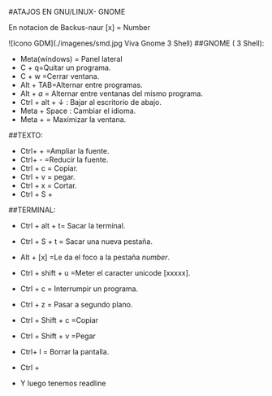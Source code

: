 #ATAJOS EN GNU/LINUX- GNOME 

En notacion de Backus-naur [x] = Number

![Icono GDM](./imagenes/smd.jpg Viva Gnome 3 Shell)
##GNOME ( 3 Shell):

* Meta(windows) = Panel lateral
* C + q=Quitar un programa.
* C + w =Cerrar ventana.
* Alt + TAB=Alternar entre programas.
* Alt + _a_ = Alternar entre ventanas del mismo programa.
* Ctrl + alt + ↓ : Bajar al escritorio de abajo.
* Meta + Space : Cambiar el idioma.
* Meta +     = Maximizar la ventana.

##TEXTO:

* Ctrl+ + =Ampliar la fuente.
* Ctrl+ - =Reducir la fuente.
* Ctrl + c = Copiar.
* Ctrl + v = pegar.
* Ctrl + x = Cortar.
* Ctrl + S +

##TERMINAL:

- Ctrl + alt + t= Sacar la terminal.
- Ctrl + S + t = Sacar una nueva pestaña.
- Alt + [x] =Le da el foco a la pestaña _number_.
- Ctrl + shift + u =Meter el caracter unicode [xxxxx].
- Ctrl + c = Interrumpir un programa.
- Ctrl + z = Pasar a segundo plano.
- Ctrl + Shift + c =Copiar
- Ctrl + Shift + v =Pegar
- Ctrl+ l = Borrar  la pantalla.
- Ctrl + 

- Y luego tenemos readline 